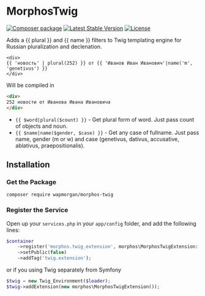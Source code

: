 # MorphosTwig

[![Composer package](http://xn--e1adiijbgl.xn--p1acf/badge/wapmorgan/morphos-twig)](https://packagist.org/packages/wapmorgan/morphos-twig)
[![Latest Stable Version](https://poser.pugx.org/wapmorgan/morphos-twig/version)](https://packagist.org/packages/wapmorgan/morphos-twig)
[![License](https://poser.pugx.org/wapmorgan/morphos-twig/license)](https://packagist.org/packages/wapmorgan/morphos-twig)

Adds a {{ plural }} and {{ name }} filters to Twig templating engine for Russian pluralization and declenation.

```twig
<div>
{{ 'новость' | plural(252) }} от {{ 'Иванов Иван Иванович'|name('m', 'genetivus') }}
</div>
```

Will be compiled in

```html
<div>
252 новости от Иванова Ивана Ивановича
</div>
```

- `{{ $word|plural($count) }}` - Get plural form of word. Just pass count of objects and noun.
- `{{ $name|name($gender, $case) }}` - Get any case of fullname. Just pass name, gender (m or w) and case (genetivus, dativus, accusative, ablativus, praepositionalis).

## Installation

### Get the Package

```
composer require wapmorgan/morphos-twig
```

### Register the Service
Open up your `services.php` in your `app/config` folder, and add the following lines:

```php
$container
    ->register('morphos.twig_extension', morphos\MorphosTwigExtension::class)
    ->setPublic(false)
    ->addTag('twig.extension');
```

or if you using Twig separately from Symfony

```php
$twig = new Twig_Environment($loader);
$twig->addExtension(new morphos\MorphosTwigExtension());
```
